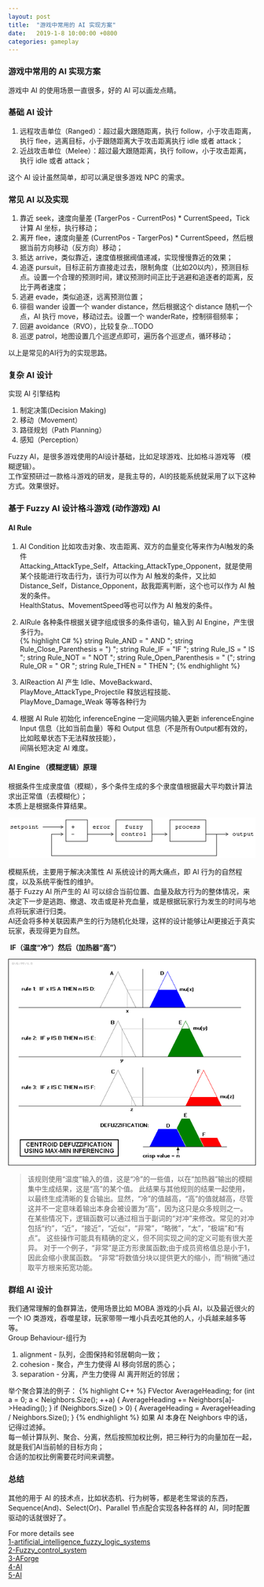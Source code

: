 ```yaml
---
layout: post
title:  "游戏中常用的 AI 实现方案"
date:   2019-1-8 10:00:00 +0800
categories: gameplay
---
```

### 游戏中常用的 AI 实现方案
游戏中 AI 的使用场景一直很多，好的 AI 可以画龙点睛。<br>

### 基础 AI 设计
1. 远程攻击单位（Ranged）：超过最大跟随距离，执行 follow，小于攻击距离，执行 flee，逃离目标，小于跟随距离大于攻击距离执行 idle 或者 attack；
2. 近战攻击单位（Melee）：超过最大跟随距离，执行 follow，小于攻击距离，执行 idle 或者 attack；

这个 AI 设计虽然简单，却可以满足很多游戏 NPC 的需求。<br>

### 常见 AI 以及实现
1. 靠近 seek，速度向量差 (TargerPos - CurrentPos) * CurrentSpeed，Tick 计算 AI 坐标，执行移动；
2. 离开 flee，速度向量差 (CurrentPos - TargerPos) * CurrentSpeed，然后根据当前方向移动（反方向）移动；
3. 抵达 arrive，类似靠近，速度值根据阀值递减，实现慢慢靠近的效果；
4. 追逐 pursuit，目标正前方直接走过去，限制角度（比如20以内），预测目标点。设置一个合理的预测时间，建议预测时间正比于逃避和追逐者的距离，反比于两者速度；
5. 逃避 evade，类似追逐，远离预测位置；
6. 徘徊 wander 设置一个 wander distance，然后根据这个 distance 随机一个点，AI 执行 move，移动过去。设置一个 wanderRate，控制徘徊频率；
7. 回避 avoidance（RVO），比较复杂...TODO
8. 巡逻 patrol，地图设置几个巡逻点即可，遍历各个巡逻点，循环移动；

以上是常见的AI行为的实现思路。<br>

### 复杂 AI 设计
实现 AI 引擎结构<br>
1. 制定决策(Decision Making)
2. 移动（Movement）
3. 路径规划（Path Planning）
4. 感知（Perception） 

Fuzzy AI，是很多游戏使用的AI设计基础，比如足球游戏、比如格斗游戏等 （模糊逻辑）。<br>
工作室预研过一款格斗游戏的研发，是我主导的，AI的技能系统就采用了以下这种方式。效果很好。<br>

### 基于 Fuzzy AI 设计格斗游戏 (动作游戏) AI 
#### AI Rule

1. AI Condition
比如攻击对象、攻击距离、双方的血量变化等来作为AI触发的条件<br>
Attacking_AttackType_Self，Attacking_AttackType_Opponent，就是使用某个技能进行攻击行为，该行为可以作为 AI 触发的条件，又比如 Distance_Self，Distance_Opponent，敌我距离判断，这个也可以作为 AI 触发的条件。<br>
HealthStatus、MovementSpeed等也可以作为 AI 触发的条件。<br>

2. AIRule
各种条件根据关键字组成很多的条件语句，输入到 AI Engine，产生很多行为。<br>
{% highlight C# %}
 string Rule_AND = " AND ";
 string Rule_Close_Parenthesis = ") ";
 string Rule_IF = "IF ";
 string Rule_IS = " IS ";
 string Rule_NOT = " NOT ";
 string Rule_Open_Parenthesis = " (";
 string Rule_OR = " OR ";
 string Rule_THEN = " THEN ";
{% endhighlight %}

3. AIReaction
AI 产生 Idle、MoveBackward、PlayMove_AttackType_Projectile 释放远程技能、PlayMove_Damage_Weak 等等各种行为<br>

4. 根据 AI Rule 初始化 inferenceEngine
一定间隔内输入更新 inferenceEngine Input 信息（比如当前血量）等和 Output 信息（不是所有Output都有效的，比如眩晕状态下无法释放技能），<br>
间隔长短决定 AI 难度。<br>

#### AI Engine （模糊逻辑）原理
根据条件生成隶度值（模糊），多个条件生成的多个隶度值根据最大平均数计算法求出正常值（去模糊化）；<br>
本质上是根据条件算结果。<br>

![](/images/game-ai1.png)<br>

模糊系统，主要用于解决决策性 AI 系统设计的两大痛点，即 AI 行为的自然程度，以及系统平衡性的维护。<br>
基于 Fuzzy AI 所产生的 AI 可以综合当前位置、血量及敌方行为的整体情况，来决定下一步是逃跑、撤退、攻击或是补充血量，或是根据玩家行为发生的时间与地点将玩家进行归类。<br>
AI还会将多种关联因素产生的行为随机化处理，这样的设计能够让AI更接近于真实玩家，表现得更为自然。<br>

 **IF（温度“冷”）然后（加热器“高”）**<br>

![](/images/game-ai2.png)<br>

>该规则使用“温度”输入的值，这是“冷”的一些值，以在“加热器”输出的模糊集中生成结果，这是“高”的某个值。
>此结果与其他规则的结果一起使用，以最终生成清晰的复合输出。显然，“冷”的值越高，“高”的值就越高，尽管这并不一定意味着输出本身会被设置为“高”，因为这只是众多规则之一。
>在某些情况下，逻辑函数可以通过相当于副词的“对冲”来修改。常见的对冲包括“约”，“近”，“接近”，“近似”，“非常”，“略微”，“太”，“极端”和“有点”。
>这些操作可能具有精确的定义，但不同实现之间的定义可能有很大差异。
>对于一个例子，“非常”是正方形隶属函数;由于成员资格值总是小于1，因此会缩小隶属函数。 “非常”将数值分块以提供更大的缩小，而“稍微”通过取平方根来拓宽功能。

### 群组 AI 设计
我们通常理解的鱼群算法，使用场景比如 MOBA 游戏的小兵 AI，以及最近很火的一个 IO 类游戏，吞噬星球，玩家带带一堆小兵去吃其他的人，小兵越来越多等等。<br>
Group Behaviour-组行为
1. alignment - 队列，企图保持和邻居朝向一致；
2. cohesion - 聚合，产生力使得 AI 移向邻居的质心；
3. separation - 分离，产生力使得 AI 离开附近的邻居；

举个聚合算法的例子：
{% highlight C++ %}
FVector AverageHeading;
for (int a = 0; a < Neighbors.Size(); ++a)
{
  AverageHeading += Neighbors[a]->Heading();
}
if (Neighbors.Size() > 0)
{
  AverageHeading = AverageHeading / Neighbors.Size();
}
{% endhighlight %}
如果 AI 本身在 Neighbors 中的话，记得过滤掉。<br>
每一帧计算队列、聚合、分离，然后按照加权比例，把三种行为的向量加在一起，就是我们AI当前帧的目标方向；<br>
合适的加权比例需要花时间来调整。<br>

### 总结
其他的用于 AI 的技术点，比如状态机、行为树等，都是老生常谈的东西，Sequence(And)、Select(Or)、Parallel 节点配合实现各种各样的 AI，同时配置驱动的话就很好了。

For more details see <br>
[1-artificial_intelligence_fuzzy_logic_systems](http://www.tutorialspoint.com/artificial_intelligence/artificial_intelligence_fuzzy_logic_systems.htm)<br>
[2-Fuzzy_control_system](https://en.wikipedia.org/wiki/Fuzzy_control_system)<br>
[3-AForge](http://www.cnblogs.com/htynkn/archive/2012/02/03/AForge_1.html)<br>
[4-AI](http://gad.qq.com/program/translateview/7163282)<br>
[5-AI](http://gad.qq.com/program/translateview/7158132)<br>